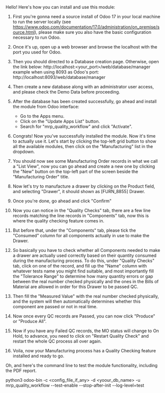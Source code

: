 Hello! Here's how you can install and use this module:

1. First you're gonna need a source install of Odoo 17 in your local machine to run the server locally (see https://www.odoo.com/documentation/17.0/administration/on_premise/source.html), please make sure you also have the basic configuration necessary to run Odoo.

2. Once it's up, open up a web browser and browse the localhost with the port you used for Odoo.

3. Then you should directed to a Database creation page. Otherwise, open the link below:
    http://localhost:<your_port>/web/database/manager
    example when using 8093 as Odoo's port:
    http://localhost:8093/web/database/manager

4. Then create a new database along with an administrator user access, and please check the Demo Data before proceeding.

5. After the database has been created successfully, go ahead and install the module from Odoo interface:
    - Go to the Apps menu.
    - Click on the "Update Apps List" button.
    - Search for "mrp_quality_workflow" and click "Activate".

6. Congrats! Now you've successfully installed the module. Now it's time to actually use it.
    Let's start by clicking the top-left grid button to show all the available modules, then click on the "Manufacturing" list in the dropdown.

7. You should now see some Manufacturing Order records in what we call a "List View", now you can go ahead and create a new one by clicking the "New" button on the top-left part of the screen beside the "Manufacturing Order" title.

8. Now let's try to manufacture a drawer by clicking on the Product field, and selecting "Drawer", it should shown as [FURN_8855] Drawer.

9. Once you're done, go ahead and click "Confirm"

10. Now you can notice in the "Quality Checks" tab, there are a few line records matching the line records in "Components" tab, now this is where the quality checking feature comes in.

11. But before that, under the "Components" tab, please tick the "Consumed" column for all components actually in use to make the Drawer.

12. So basically you have to check whether all Components needed to make a drawer are actually used correctly based on their quantity consumed during the manufacturing process. To do this, under "Quality Checks" tab, click on one of the record, and fill up the "Name" column with whatever tests name you might find suitable, and most importantly fill the "Tolerance Range" to determine how many quantity errors or gap between the real number checked physically and the ones in the Bills of Material are allowed in order for this Drawer to be passed QC.

13. Then fill the "Measured Value" with the real number checked physically, and the system will then automatically determines whether this component are passed or not in real time.

14. Now once every QC records are Passed, you can now click "Produce" or "Produce All".

15. Now if you have any Failed QC records, the MO status will change to On Hold, to advance, you need to click on "Restart Quality Check" and restart the whole QC process all over again.

16. Voila, now your Manufacturing process has a Quality Checking feature installed and ready to go.


Oh, and here's the command line to test the module functionality, including the PDF report.

python3 odoo-bin -c <config_file_if_any> -d <yoour_db_name> -u mrp_quality_workflow --test-enable --stop-after-init --log-level=test
